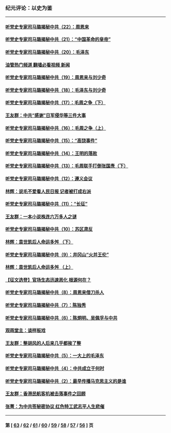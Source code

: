 ### 纪元评论：以史为鉴
---
#### [听党史专家司马璐揭秘中共（22）：周恩来](../../pages/nsc1028/n13851190.md?10250330) 
#### [听党史专家司马璐揭秘中共（21）：“中国革命的皇帝”](../../pages/nsc1028/n13850794.md?10250330) 
#### [听党史专家司马璐揭秘中共（20）：毛泽东](../../pages/nsc1028/n13850194.md?10250330) 
#### [油管热门频道 翻墙必看视频 新闻](ok?10250330)
#### [听党史专家司马璐揭秘中共（19）：周恩来与刘少奇](../../pages/nsc1028/n13849324.md?10250330) 
#### [听党史专家司马璐揭秘中共（18）：毛泽东与刘少奇](../../pages/nsc1028/n13847834.md?10250330) 
#### [听党史专家司马璐揭秘中共（17）：毛周之争（下）](../../pages/nsc1028/n13842967.md?10250330) 
#### [王友群：中共“感谢”日军侵华等三件大事](../../pages/nsc1028/n13842025.md?10250330) 
#### [听党史专家司马璐揭秘中共（16）：毛周之争（上）](../../pages/nsc1028/n13842192.md?10250330) 
#### [听党史专家司马璐揭秘中共（15）：“高饶事件”](../../pages/nsc1028/n13841710.md?10250330) 
#### [听党史专家司马璐揭秘中共（14）：王明的落败](../../pages/nsc1028/n13841263.md?10250330) 
#### [听党史专家司马璐揭秘中共（13）：毛周联手打倒张国焘（下）](../../pages/nsc1028/n13840885.md?10250330) 
#### [听党史专家司马璐揭秘中共（12）：遵义会议](../../pages/nsc1028/n13839111.md?10250330) 
#### [林辉：说毛不爱看人民日报 记者被打成右派](../../pages/nsc1028/n13838921.md?10250330) 
#### [听党史专家司马璐揭秘中共（11）：“长征”](../../pages/nsc1028/n13838284.md?10250330) 
#### [王友群：一本小说株连六万多人之谜](../../pages/nsc1028/n13837520.md?10250330) 
#### [听党史专家司马璐揭秘中共（10）：苏区肃反](../../pages/nsc1028/n13837427.md?10250330) 
#### [林辉：袁世凯后人命运多舛 （下）](../../pages/nsc1028/n13837104.md?10250330) 
#### [听党史专家司马璐揭秘中共（9）：井冈山“火并王伦”](../../pages/nsc1028/n13836688.md?10250330) 
#### [林辉：袁世凯后人命运多舛 （上）](../../pages/nsc1028/n13836356.md?10250330) 
#### [【征文选登】官场生态迅速恶化 根源何在？](../../pages/nsc1028/n13836119.md?10250330) 
#### [听党史专家司马璐揭秘中共（8）：周恩来借刀杀人](../../pages/nsc1028/n13834429.md?10250330) 
#### [听党史专家司马璐揭秘中共（7）：陈独秀](../../pages/nsc1028/n13833408.md?10250330) 
#### [听党史专家司马璐揭秘中共（6）：陈炯明、吴佩孚与中共](../../pages/nsc1028/n13832892.md?10250330) 
#### [观雨堂主：谈样板戏](../../pages/nsc1028/n13832322.md?10250330) 
#### [王友群：整胡风的人后来几乎都挨了整](../../pages/nsc1028/n13831611.md?10250330) 
#### [听党史专家司马璐揭秘中共（5）：一大上的毛泽东](../../pages/nsc1028/n13831107.md?10250330) 
#### [听党史专家司马璐揭秘中共（4）：中共成立于何时](../../pages/nsc1028/n13830200.md?10250330) 
#### [听党史专家司马璐揭秘中共（2）：最早传播马克思主义的是谁](../../pages/nsc1028/n13828110.md?10250330) 
#### [王友群：香港民航客机被击落事件之回顾](../../pages/nsc1028/n13827378.md?10250330) 
#### [张菁：为中共签秘密协议 红色特工武志平人生悲催](../../pages/nsc1028/n13827761.md?10250330) 

---
#### 第 [ [63](./63.md?10250330) / [62](./62.md?10250330) / [61](./61.md?10250330) / [60](./60.md?10250330) / [59](./59.md?10250330) / [58](./58.md?10250330) / [57](./57.md?10250330) / [56](./56.md?10250330) ] 页

